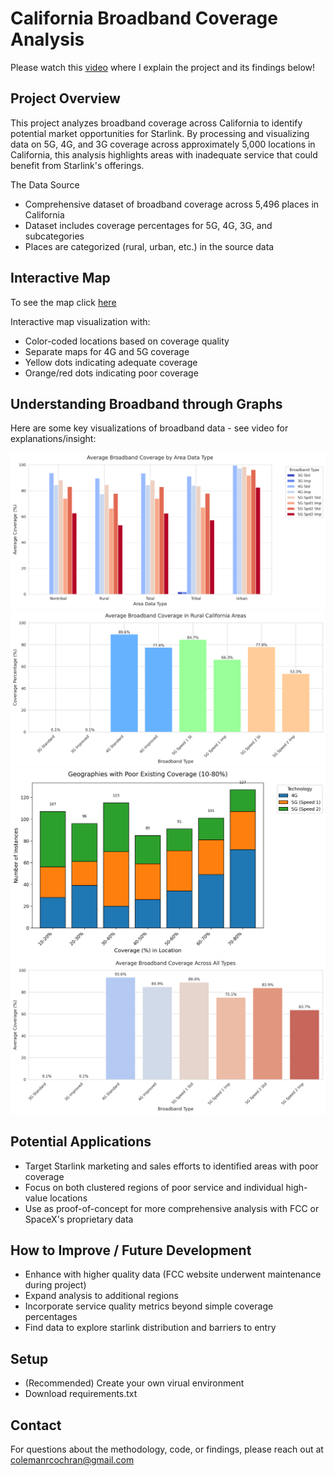 # California Broadband Coverage Analysis

Please watch this [video](https://www.loom.com/share/7a36e8f80ad2499d8497cac754632f23?sid=29131520-62e3-4e56-8b5c-e172d6c136bf) where I explain the project and its findings below!

## Project Overview
This project analyzes broadband coverage across California to identify potential market opportunities for Starlink. By processing and visualizing data on 5G, 4G, and 3G coverage across approximately 5,000 locations in California, this analysis highlights areas with inadequate service that could benefit from Starlink's offerings.

The Data Source
- Comprehensive dataset of broadband coverage across 5,496 places in California
- Dataset includes coverage percentages for 5G, 4G, 3G, and subcategories
- Places are categorized (rural, urban, etc.) in the source data

## Interactive Map
To see the map click [here](https://colemancochran.github.io/California-Broadband-Visuals-Stats/html/combined_coverage_map.html)

Interactive map visualization with:
- Color-coded locations based on coverage quality
- Separate maps for 4G and 5G coverage
- Yellow dots indicating adequate coverage
- Orange/red dots indicating poor coverage

## Understanding Broadband through Graphs

Here are some key visualizations of broadband data - see video for explanations/insight:

![Coverage by Area](png/1_coverage_by_area.png)
![Rural Coverage](png/2_rural_coverage.png)
![Broadband Percent Instances](png/3_broadband_percent_instances.png)
![Average Broadband by Type](png/4_avg_broadband_by_type.png)

## Potential Applications
- Target Starlink marketing and sales efforts to identified areas with poor coverage
- Focus on both clustered regions of poor service and individual high-value locations
- Use as proof-of-concept for more comprehensive analysis with FCC or SpaceX's proprietary data

## How to Improve / Future Development
- Enhance with higher quality data (FCC website underwent maintenance during project)
- Expand analysis to additional regions
- Incorporate service quality metrics beyond simple coverage percentages
- Find data to explore starlink distribution and barriers to entry

## Setup
- (Recommended) Create your own virual environment
- Download requirements.txt

## Contact
For questions about the methodology, code, or findings, please reach out at colemanrcochran@gmail.com